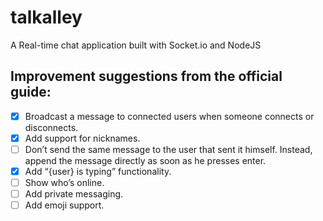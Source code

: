 # talkalley
A Real-time chat application built with Socket.io and NodeJS

## Improvement suggestions from the official guide:

- [x] Broadcast a message to connected users when someone connects or disconnects.
- [x] Add support for nicknames.
- [ ] Don’t send the same message to the user that sent it himself. Instead, append the message directly as soon as he presses enter.
- [x] Add “{user} is typing” functionality.
- [ ] Show who’s online.
- [ ] Add private messaging.
- [ ] Add emoji support.
